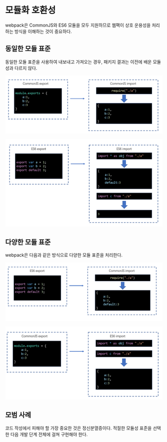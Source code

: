 # 모듈화 호환성

webpack은 CommonJS와 ES6 모듈을 모두 지원하므로 웹팩이 상호 운용성을 처리하는 방식을 이해하는 것이 중요하다.

## 동일한 모듈 표준

동일한 모듈 표준을 사용하여 내보내고 가져오는 경우, 패키지 결과는 이전에 배운 모듈성과 다르지 않다.

![](assets/2020-01-07-07-50-09.png)

![](assets/2020-01-07-07-53-45.png)

## 다양한 모듈 표준

webpack은 다음과 같은 방식으로 다양한 모듈 표준을 처리한다.

![](assets/2020-01-07-07-54-25.png)

![](assets/2020-01-07-07-55-54.png)

## 모범 사례

코드 작성에서 피해야 할 가장 중요한 것은 정신분열증이다. 적절한 모듈성 표준을 선택한 다음 개발 단계 전체에 걸쳐 구현해야 한다.
